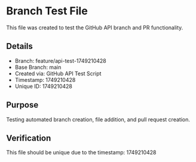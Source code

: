 # Branch Test File

This file was created to test the GitHub API branch and PR functionality.

## Details
- Branch: feature/api-test-1749210428
- Base Branch: main
- Created via: GitHub API Test Script
- Timestamp: 1749210428
- Unique ID: 1749210428

## Purpose
Testing automated branch creation, file addition, and pull request creation.

## Verification
This file should be unique due to the timestamp: 1749210428
